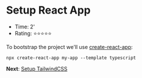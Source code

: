 # Setup React App

* Time:  2'
* Rating: ⭐⭐⭐⭐⭐

To bootstrap the project we'll use [create-react-app](https://github.com/facebook/create-react-app):

```tsx
npx create-react-app my-app --template typescript
```

**Next**: [Setup TailwindCSS](2.setup-tailwindcss.md)
